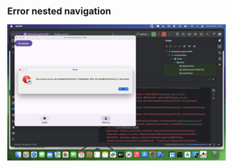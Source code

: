 ## Error nested navigation

![Screenshot 2024-10-29 at 10.51.22.png?raw=true](https://github.com/kotlin-compose-multiplatform/nested-navigation-cmp/blob/main/Screenshot%202024-10-29%20at%2010.51.22.png?raw=true)
